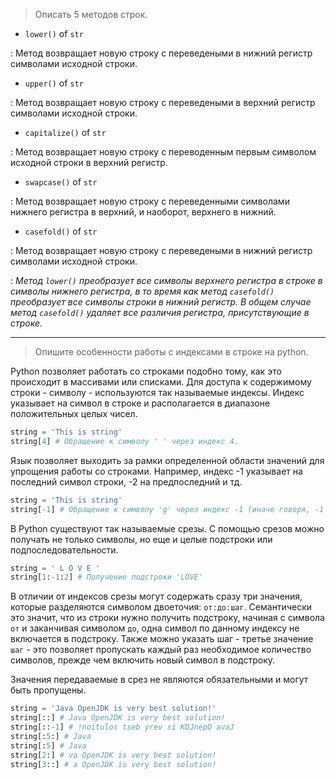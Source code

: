 > Описать 5 методов строк.

- ```lower()``` of ```str```

: Метод возвращает новую строку с переведеными в нижний регистр символами исходной строки.

- ```upper()``` of ```str```

: Метод возвращает новую строку с переведеными в верхний регистр символами исходной строки.

- ```capitalize()``` of ```str```

: Метод возвращает новую строку с переводенным первым символом исходной строки в верхний регистр.

- ```swapcase()``` of ```str```

: Метод возвращает новую строку с переведенными символами нижнего регистра в верхний, и наоборот, верхнего в нижний.

- ```casefold()``` of ```str```

: Метод возвращает новую строку с переведеными в нижний регистр символами исходной строки.

: *Метод ```lower()``` преобразует все символы верхнего регистра в строке в символы нижнего регистра, в то время как 
метод ```casefold()``` преобразует все символы строки в нижний регистр. В общем случае метод ```casefold()``` удаляет
все различия регистра, присутствующие в строке.*

<hr>

> Опишите особенности работы с индексами в строке на python.

Python позволяет работать со строками подобно тому, как это происходит в массивами или списками. Для доступа к
содержимому строки - символу - используются так называемые индексы. Индекс указывает на символ в строке и располагается
в диапазоне положительных целых чисел. 

```python
string = 'This is string'
string[4] # Обращение к символу ' ' через индекс 4.
```

Язык позволяет выходить за рамки определенной области значений для упрощения 
работы со строками. Например, индекс -1 указывает на последний символ строки, -2 на предпоследний и тд.

```python
string = 'This is string'
string[-1] # Обращение к символу 'g' через индекс -1 (иначе говоря, -1 = 13 для строки 'This is string').
```

В Python существуют так называемые срезы. С помощью срезов можно получать не только символы, но еще и целые подстроки
или подпоследовательности.

```python
string = ' L O V E '
string[1:-1:2] # Получение подстроки 'LOVE'
```

В отличии от индексов срезы могут содержать сразу три значения, которые разделяются символом двоеточия: ```от:до:шаг```.
Семантически это значит, что из строки нужно получить подстроку, начиная с символа ```от``` и заканчивая символом 
```до```, одна символ по данному индексу не включается в подстроку. Также можно указать шаг - третье значение 
```шаг``` - это позволяет пропускать каждый раз необходимое количество символов, прежде чем включить новый символ в
подстроку.

Значения передаваемые в срез не являются обязательными и могут быть пропущены.

```python
string = 'Java OpenJDK is very best solution!'
string[::] # Java OpenJDK is very best solution!
string[::-1] # !noitulos tseb yrev si KDJnepO avaJ
string[:5:] # Java 
string[:5] # Java 
string[2:] # va OpenJDK is very best solution!
string[3::] # a OpenJDK is very best solution!
```
